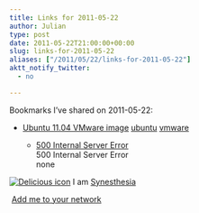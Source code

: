 ```yaml
---
title: Links for 2011-05-22
author: Julian
type: post
date: 2011-05-22T21:00:00+00:00
slug: links-for-2011-05-22 
aliases: ["/2011/05/22/links-for-2011-05-22"]
aktt_notify_twitter:
  - no

---
```

Bookmarks I&#8217;ve shared on 2011-05-22:

  * [Ubuntu 11.04 VMware image][1] 
    [ubuntu][2] [vmware][3] </li> 
    
      * [500 Internal Server Error][4]  
        500 Internal Server Error  
        none</ul> 
    
    <p class="deliciouslink">
      <a href="https://del.icio.us/synesthesia" title="See all my bookmarks on del.icio.us"><img src="https://www.synesthesia.co.uk/images/deliciousicon.jpg" alt="Delicious icon" /></a>&nbsp;I am <a href="https://del.icio.us/synesthesia" title="See all my bookmarks on del.icio.us">Synesthesia</a>
    </p>
    
    <p class="deliciouslink">
      <a href="https://del.icio.us/network?add=synesthesia" title="Add me to your del.icio.us network"><img src="https://www.synesthesia.co.uk/images/add.gif" alt="" /></a>&nbsp;<a href="https://del.icio.us/network?add=synesthesia" title="Add me to your del.icio.us network">Add me to your network</a>
    </p>

 [1]: https://www.trendsigma.net/vmware/ubuntu1104.html
 [2]: https://www.delicious.com/synesthesia/ubuntu
 [3]: https://www.delicious.com/synesthesia/vmware
 [4]: https://feeds.delicious.com/v2/rss/synesthesia